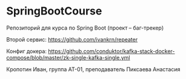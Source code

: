# SpringBootCourse

Репозиторий для курса по Spring Boot (проект – баг-трекер)⠀

Второй сервис: https://github.com/ivankrn/repeater

Конфиг докера: https://github.com/conduktor/kafka-stack-docker-compose/blob/master/zk-single-kafka-single.yml

Кропотин Иван, группа АТ-01, преподаватель Пиксаева Анастасия